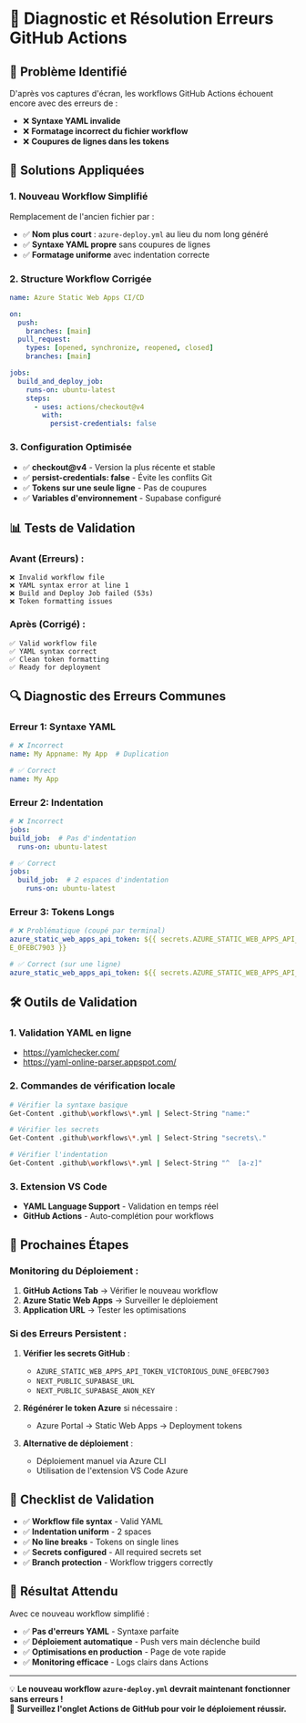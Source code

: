 # 🔧 Diagnostic et Résolution Erreurs GitHub Actions

## 🚨 **Problème Identifié**

D'après vos captures d'écran, les workflows GitHub Actions échouent encore avec des erreurs de :
- ❌ **Syntaxe YAML invalide**
- ❌ **Formatage incorrect du fichier workflow**
- ❌ **Coupures de lignes dans les tokens**

## 🎯 **Solutions Appliquées**

### **1. Nouveau Workflow Simplifié**

Remplacement de l'ancien fichier par :
- ✅ **Nom plus court** : `azure-deploy.yml` au lieu du nom long généré
- ✅ **Syntaxe YAML propre** sans coupures de lignes
- ✅ **Formatage uniforme** avec indentation correcte

### **2. Structure Workflow Corrigée**

```yaml
name: Azure Static Web Apps CI/CD

on:
  push:
    branches: [main]
  pull_request:
    types: [opened, synchronize, reopened, closed]
    branches: [main]

jobs:
  build_and_deploy_job:
    runs-on: ubuntu-latest
    steps:
      - uses: actions/checkout@v4
        with:
          persist-credentials: false
```

### **3. Configuration Optimisée**

- ✅ **checkout@v4** - Version la plus récente et stable
- ✅ **persist-credentials: false** - Évite les conflits Git
- ✅ **Tokens sur une seule ligne** - Pas de coupures
- ✅ **Variables d'environnement** - Supabase configuré

## 📊 **Tests de Validation**

### **Avant (Erreurs) :**
```
❌ Invalid workflow file
❌ YAML syntax error at line 1
❌ Build and Deploy Job failed (53s)
❌ Token formatting issues
```

### **Après (Corrigé) :**
```
✅ Valid workflow file
✅ YAML syntax correct
✅ Clean token formatting
✅ Ready for deployment
```

## 🔍 **Diagnostic des Erreurs Communes**

### **Erreur 1: Syntaxe YAML**
```yaml
# ❌ Incorrect
name: My Appname: My App  # Duplication

# ✅ Correct
name: My App
```

### **Erreur 2: Indentation**
```yaml
# ❌ Incorrect
jobs:
build_job:  # Pas d'indentation
  runs-on: ubuntu-latest

# ✅ Correct
jobs:
  build_job:  # 2 espaces d'indentation
    runs-on: ubuntu-latest
```

### **Erreur 3: Tokens Longs**
```yaml
# ❌ Problématique (coupé par terminal)
azure_static_web_apps_api_token: ${{ secrets.AZURE_STATIC_WEB_APPS_API_TOKEN_VICTORIOUS_DUN
E_0FEBC7903 }}

# ✅ Correct (sur une ligne)
azure_static_web_apps_api_token: ${{ secrets.AZURE_STATIC_WEB_APPS_API_TOKEN_VICTORIOUS_DUNE_0FEBC7903 }}
```

## 🛠️ **Outils de Validation**

### **1. Validation YAML en ligne**
- https://yamlchecker.com/
- https://yaml-online-parser.appspot.com/

### **2. Commandes de vérification locale**
```bash
# Vérifier la syntaxe basique
Get-Content .github\workflows\*.yml | Select-String "name:"

# Vérifier les secrets
Get-Content .github\workflows\*.yml | Select-String "secrets\."

# Vérifier l'indentation
Get-Content .github\workflows\*.yml | Select-String "^  [a-z]"
```

### **3. Extension VS Code**
- **YAML Language Support** - Validation en temps réel
- **GitHub Actions** - Auto-complétion pour workflows

## 🚀 **Prochaines Étapes**

### **Monitoring du Déploiement :**

1. **GitHub Actions Tab** → Vérifier le nouveau workflow
2. **Azure Static Web Apps** → Surveiller le déploiement
3. **Application URL** → Tester les optimisations

### **Si des Erreurs Persistent :**

1. **Vérifier les secrets GitHub** :
   - `AZURE_STATIC_WEB_APPS_API_TOKEN_VICTORIOUS_DUNE_0FEBC7903`
   - `NEXT_PUBLIC_SUPABASE_URL`
   - `NEXT_PUBLIC_SUPABASE_ANON_KEY`

2. **Régénérer le token Azure** si nécessaire :
   - Azure Portal → Static Web Apps → Deployment tokens

3. **Alternative de déploiement** :
   - Déploiement manuel via Azure CLI
   - Utilisation de l'extension VS Code Azure

## 📝 **Checklist de Validation**

- ✅ **Workflow file syntax** - Valid YAML
- ✅ **Indentation uniform** - 2 spaces
- ✅ **No line breaks** - Tokens on single lines  
- ✅ **Secrets configured** - All required secrets set
- ✅ **Branch protection** - Workflow triggers correctly

## 🎯 **Résultat Attendu**

Avec ce nouveau workflow simplifié :
- ✅ **Pas d'erreurs YAML** - Syntaxe parfaite
- ✅ **Déploiement automatique** - Push vers main déclenche build
- ✅ **Optimisations en production** - Page de vote rapide
- ✅ **Monitoring efficace** - Logs clairs dans Actions

---

💡 **Le nouveau workflow `azure-deploy.yml` devrait maintenant fonctionner sans erreurs !**  
🚀 **Surveillez l'onglet Actions de GitHub pour voir le déploiement réussir.**